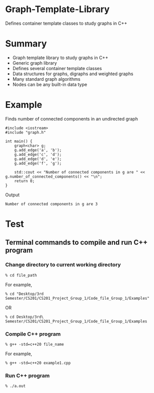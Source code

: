 # Graph-Template-Library
Defines container template classes to study graphs in C++
# Summary
- Graph template library to study graphs in C++
- Generic graph library
- Defines several container template classes
- Data structures for graphs, digraphs and weighted graphs
- Many standard graph algorithms
- Nodes can be any built-in data type
# Example
Finds number of connected components in an undirected graph
```
#include <iostream>
#include "graph.h"

int main() {
    graph<char> g;
    g.add_edge('a', 'b');
    g.add_edge('c', 'd');
    g.add_edge('d', 'e');
    g.add_edge('f', 'g');

    std::cout << "Number of connected components in g are " << g.number_of_connected_components() << "\n";
    return 0;
}
```
Output
```
Number of connected components in g are 3
```
# Test
## Terminal commands to compile and run C++ program
### Change directory to current working directory
```
% cd file_path
```
For example,
```
% cd "Desktop/3rd Semester/CS201/CS201_Project_Group_1/Code_file_Group_1/Examples"
```
OR
```
% cd Desktop/3rd\ Semester/CS201/CS201_Project_Group_1/Code_file_Group_1/Examples
```
### Compile C++ program
```
% g++ -std=c++20 file_name
```
For example,
```
% g++ -std=c++20 example1.cpp
```
### Run C++ program
```
% ./a.out
```
